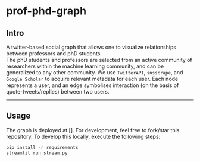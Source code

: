 # prof-phd-graph
## Intro
A twitter-based social graph that allows one to visualize relationships between professors and phD students.  
The phD students and professors are selected from an active community of researchers within the machine learning community, and can be generalized to any other community. We use ```TwitterAPI```, ```snsscrape```, and ```Google Scholar``` to acquire relevant metadata for each user.
Each node represents a user, and an edge symbolises interaction (on the basis of quote-tweets/replies) between two users.    
 
---
## Usage
The graph is deployed at []. For development, feel free to fork/star this repository. 
To develop this locally, execute the following steps:   
```python
pip install -r requirements
streamlit run stream.py
```
